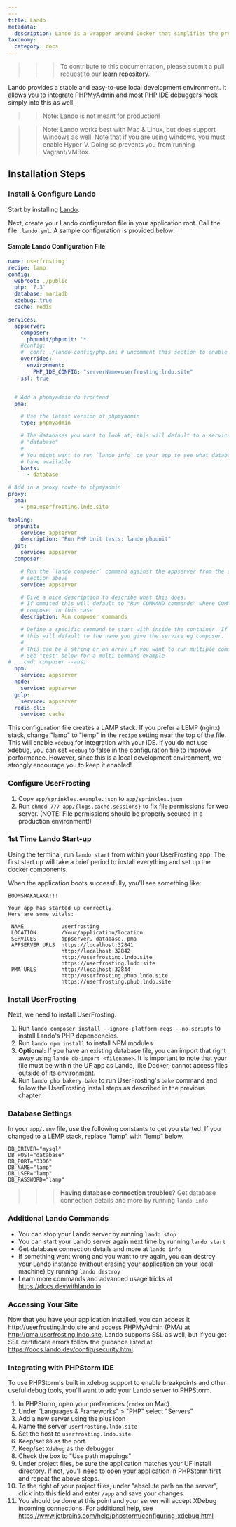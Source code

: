 ```yaml
---
---
title: Lando
metadata:
  description: Lando is a wrapper around Docker that simplifies the process for PHP applications to run on Docker.
taxonomy:
  category: docs
---
```


>>> To contribute to this documentation, please submit a pull request to our [learn repository](https://github.com/userfrosting/learn/tree/master/pages).

Lando provides a stable and easy-to-use local development environment. It allows you to integrate PHPMyAdmin and most PHP IDE debuggers hook simply into this as well.

>> Note: Lando is not meant for production!

>> Note: Lando works best with Mac & Linux, but does support Windows as well. Note that if you are using windows, you must enable Hyper-V. Doing so prevents you from running Vagrant/VMBox.

## Installation Steps

### Install & Configure Lando

Start by installing [Lando](https://docs.lando.dev/basics/installation.html#system-requirements).

Next, create your Lando configuraton file in your application root. Call the file `.lando.yml`. A sample configuration is provided below:

#### Sample Lando Configuration File

```yml
name: userfrosting
recipe: lamp
config:
  webroot: ./public
  php: '7.3'
  database: mariadb
  xdebug: true
  cache: redis

services:
  appserver:
    composer:
      phpunit/phpunit: '*'
    #config:
    #  conf: ./lando-config/php.ini # uncomment this section to enable your custom php.ini file
    overrides:
      environment:
        PHP_IDE_CONFIG: "serverName=userfrosting.lndo.site"
    ssl: true


  # Add a phpmyadmin db frontend
  pma:

    # Use the latest version of phpmyadmin
    type: phpmyadmin

    # The databases you want to look at, this will default to a service called
    # "database"
    #
    # You might want to run `lando info` on your app to see what databases you
    # have available
    hosts:
      - database

# Add in a proxy route to phpmyadmin
proxy:
  pma:
    - pma.userfrosting.lndo.site

tooling:
  phpunit:
    service: appserver
    description: "Run PHP Unit tests: lando phpunit"
  git:
    service: appserver
  composer:

    # Run the `lando composer` command against the appserver from the services
    # section above
    service: appserver

    # Give a nice description to describe what this does.
    # If ommited this will default to "Run COMMAND commands" where COMMAND is
    # composer in this case
    description: Run composer commands

    # Define a specific command to start with inside the container. If omitted
    # this will default to the name you give the service eg composer.
    #
    # This can be a string or an array if you want to run multiple commands
    # See "test" below for a multi-command example
#    cmd: composer --ansi
  npm:
    service: appserver
  node:
    service: appserver
  gulp:
    service: appserver
  redis-cli:
    service: cache
```

This configuration file creates a LAMP stack. If you prefer a LEMP (nginx) stack, change "lamp" to "lemp" in the `recipe` setting near the top of the file. This will enable `xdebug` for integration with your IDE. If you do not use xdebug, you can set `xdebug` to false in the configuration file to improve performance. However, since this is a local development environment, we strongly encourage you to keep it enabled!

### Configure UserFrosting

1. Copy `app/sprinkles.example.json` to `app/sprinkles.json`
1. Run `chmod 777 app/{logs,cache,sessions}` to fix file permissions for web server. (NOTE: File
   permissions should be properly secured in a production environment!)

### 1st Time Lando Start-up

Using the terminal, run `lando start` from within your UserFrosting app. The first start up will take a brief period to install everything and set up the docker components.

When the application boots successfully, you'll see something like: 

```
BOOMSHAKALAKA!!!

Your app has started up correctly.
Here are some vitals:

 NAME            userfrosting
 LOCATION        /Your/application/location
 SERVICES        appserver, database, pma
 APPSERVER URLS  https://localhost:32841
                 http://localhost:32842
                 http://userfrosting.lndo.site
                 https://userfrosting.lndo.site
 PMA URLS        http://localhost:32844
                 http://userfrosting.phub.lndo.site
                 https://userfrosting.phub.lndo.site
```

### Install UserFrosting

Next, we need to install UserFrosting. 

1. Run `lando composer install --ignore-platform-reqs --no-scripts` to install Lando's PHP dependencies.
1. Run `lando npm install` to install NPM modules
1. **Optional:** If you have an existing database file, you can import that right away using `lando db-import <filename>`. It is important to note that your file must be within the UF app as Lando, like Docker, cannot access files outside of its environment.
1. Run `lando php bakery bake` to run UserFrosting's `bake` command and follow the UserFrosting install steps as described in the previous chapter.

### Database Settings

In your `app/.env` file, use the following constants to get you started. If you changed to a LEMP stack, replace "lamp" with "lemp" below.

```
DB_DRIVER="mysql"
DB_HOST="database"
DB_PORT="3306"
DB_NAME="lamp"
DB_USER="lamp"
DB_PASSWORD="lamp"
```

>>> **Having database connection troubles?**  Get database connection details and more by running `lando info`

### Additional Lando Commands

* You can stop your Lando server by running `lando stop`
* You can start your Lando server again next time by running `lando start`
* Get database connection details and more at `lando info`
* If something went wrong and you want to try again, you can destroy your Lando instance (without erasing your application on your local machine) by running `lando destroy`
* Learn more commands and advanced usage tricks at <https://docs.devwithlando.io>

### Accessing Your Site

Now that you have your application installed, you can access it <http://userfrosting.lndo.site> and access PHPMyAdmin (PMA) at <http://pma.userfrosting.lndo.site>. Lando supports SSL as well, but if you get SSL certificate errors follow the guidance listed at <https://docs.lando.dev/config/security.html>.

### Integrating with PHPStorm IDE 

To use PHPStorm's built in xdebug support to enable breakpoints and other useful debug tools, you'll want to add your Lando server to PHPStorm.

1. In PHPStorm, open your preferences (`cmd+x` on Mac)
1. Under "Languages & Frameworks" > "PHP" select "Servers"
1. Add a new server using the plus icon
1. Name the server `userfrosting.lndo.site` 
1. Set the host to `userfrosting.lndo.site`. 
1. Keep/set `80` as the port.
1. Keep/set `Xdebug` as the debugger
1. Check the box to "Use path mappings"
1. Under project files, be sure the application matches your UF install directory. If not, you'll need to open your application in PHPStorm first and repeat the above steps.
1. To the right of your project files, under "absolute path on the server", click into this field and enter `/app` and save your changes
1. You should be done at this point and your server will accept XDebug incoming connections. For additional help, see <https://www.jetbrains.com/help/phpstorm/configuring-xdebug.html>
